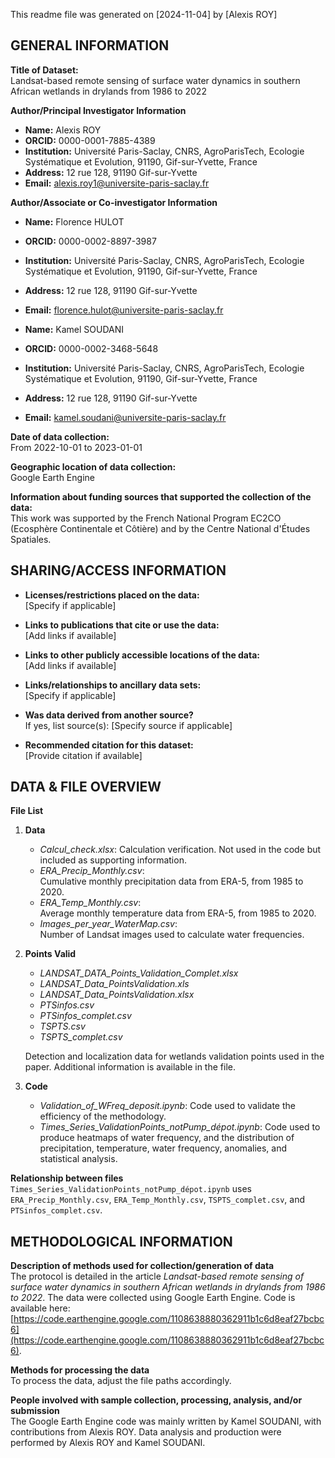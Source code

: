 This readme file was generated on [2024-11-04] by [Alexis ROY]

## GENERAL INFORMATION

**Title of Dataset:**  
Landsat-based remote sensing of surface water dynamics in southern African wetlands in drylands from 1986 to 2022

**Author/Principal Investigator Information**  
- **Name:** Alexis ROY  
- **ORCID:** 0000-0001-7885-4389  
- **Institution:** Université Paris-Saclay, CNRS, AgroParisTech, Ecologie Systématique et Evolution, 91190, Gif-sur-Yvette, France  
- **Address:** 12 rue 128, 91190 Gif-sur-Yvette  
- **Email:** alexis.roy1@universite-paris-saclay.fr  

**Author/Associate or Co-investigator Information**  
- **Name:** Florence HULOT  
- **ORCID:** 0000-0002-8897-3987  
- **Institution:** Université Paris-Saclay, CNRS, AgroParisTech, Ecologie Systématique et Evolution, 91190, Gif-sur-Yvette, France  
- **Address:** 12 rue 128, 91190 Gif-sur-Yvette  
- **Email:** florence.hulot@universite-paris-saclay.fr  

- **Name:** Kamel SOUDANI  
- **ORCID:** 0000-0002-3468-5648  
- **Institution:** Université Paris-Saclay, CNRS, AgroParisTech, Ecologie Systématique et Evolution, 91190, Gif-sur-Yvette, France  
- **Address:** 12 rue 128, 91190 Gif-sur-Yvette  
- **Email:** kamel.soudani@universite-paris-saclay.fr  

**Date of data collection:**  
From 2022-10-01 to 2023-01-01

**Geographic location of data collection:**  
Google Earth Engine

**Information about funding sources that supported the collection of the data:**  
This work was supported by the French National Program EC2CO (Ecosphère Continentale et Côtière) and by the Centre National d'Études Spatiales.

## SHARING/ACCESS INFORMATION

- **Licenses/restrictions placed on the data:**  
  [Specify if applicable]

- **Links to publications that cite or use the data:**  
  [Add links if available]

- **Links to other publicly accessible locations of the data:**  
  [Add links if available]

- **Links/relationships to ancillary data sets:**  
  [Specify if applicable]

- **Was data derived from another source?**  
  If yes, list source(s): [Specify source if applicable]

- **Recommended citation for this dataset:**  
  [Provide citation if available]

## DATA & FILE OVERVIEW

**File List**  

1. **Data**  
   - *Calcul_check.xlsx*:
   Calculation verification. Not used in the code but included as supporting information.
   - *ERA_Precip_Monthly.csv*:  
   Cumulative monthly precipitation data from ERA-5, from 1985 to 2020.
   - *ERA_Temp_Monthly.csv*:  
   Average monthly temperature data from ERA-5, from 1985 to 2020.
   - *Images_per_year_WaterMap.csv*:  
   Number of Landsat images used to calculate water frequencies.

2. **Points Valid**  
   - *LANDSAT_DATA_Points_Validation_Complet.xlsx*  
   - *LANDSAT_Data_PointsValidation.xls*  
   - *LANDSAT_Data_PointsValidation.xlsx*  
   - *PTSinfos.csv*  
   - *PTSinfos_complet.csv*  
   - *TSPTS.csv*
   - *TSPTS_complet.csv*  
     
   Detection and localization data for wetlands validation points used in the paper. Additional information is available in the file.

3. **Code**  
   - *Validation_of_WFreq_deposit.ipynb*: Code used to validate the efficiency of the methodology.
   - *Times_Series_ValidationPoints_notPump_dépot.ipynb*: Code used to produce heatmaps of water frequency, and the distribution of precipitation, temperature, water frequency, anomalies, and statistical analysis.

**Relationship between files**  
`Times_Series_ValidationPoints_notPump_dépot.ipynb` uses `ERA_Precip_Monthly.csv`, `ERA_Temp_Monthly.csv`, `TSPTS_complet.csv`, and `PTSinfos_complet.csv`.

## METHODOLOGICAL INFORMATION

**Description of methods used for collection/generation of data**  
The protocol is detailed in the article *Landsat-based remote sensing of surface water dynamics in southern African wetlands in drylands from 1986 to 2022*. The data were collected using Google Earth Engine. Code is available here: [https://code.earthengine.google.com/1108638880362911b1c6d8eaf27bcbc6](https://code.earthengine.google.com/1108638880362911b1c6d8eaf27bcbc6).

**Methods for processing the data**  
To process the data, adjust the file paths accordingly.

**People involved with sample collection, processing, analysis, and/or submission**  
The Google Earth Engine code was mainly written by Kamel SOUDANI, with contributions from Alexis ROY. Data analysis and production were performed by Alexis ROY and Kamel SOUDANI.
